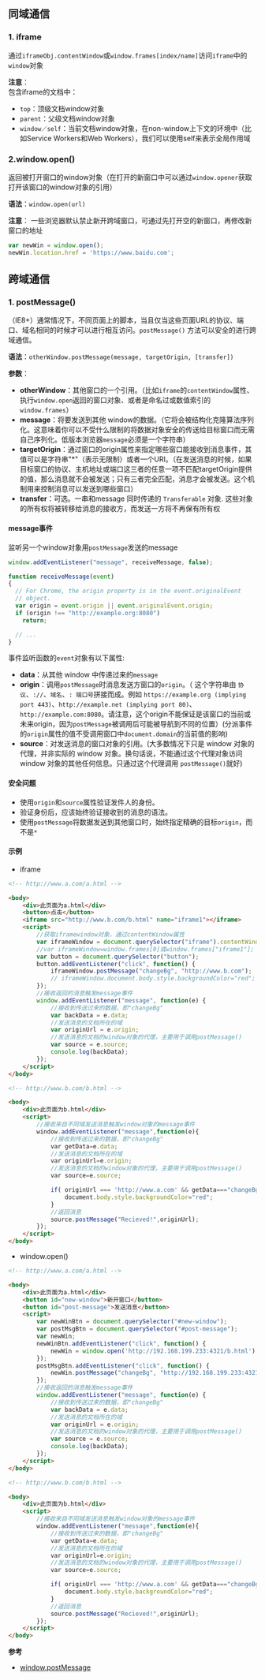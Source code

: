 ## 同域通信
### 1. iframe
通过`iframeObj.contentWindow`或`window.frames[index/name]`访问`iframe`中的`window`对象

**注意**：  
包含iframe的文档中：
- `top`：顶级文档window对象
- `parent`：父级文档window对象
- `window／self`：当前文档window对象，在non-window上下文的环境中（比如Service Workers和Web Workers），我们可以使用self来表示全局作用域

### 2.window.open()
返回被打开窗口的window对象（在打开的新窗口中可以通过`window.opener`获取打开该窗口的window对象的引用）

**语法**：`window.open(url)` 

**注意**：
一些浏览器默认禁止新开跨域窗口，可通过先打开空的新窗口，再修改新窗口的地址
```js
var newWin = window.open();
newWin.location.href = 'https://www.baidu.com';
```

## 跨域通信
### 1. postMessage()
（IE8+）通常情况下，不同页面上的脚本，当且仅当这些页面URL的协议、端口、域名相同的时候才可以进行相互访问。`postMessage()` 方法可以安全的进行跨域通信。

**语法**：`otherWindow.postMessage(message, targetOrigin, [transfer])`

**参数**：
- **otherWindow**：其他窗口的一个引用。（比如`iframe`的`contentWindow`属性、执行`window.open`返回的窗口对象、或者是命名过或数值索引的`window.frames`）
- **message**：将要发送到其他 window的数据。（它将会被结构化克隆算法序列化。这意味着你可以不受什么限制的将数据对象安全的传送给目标窗口而无需自己序列化。低版本浏览器`message`必须是一个字符串）
- **targetOrigin**：通过窗口的origin属性来指定哪些窗口能接收到消息事件，其值可以是字符串"*"（表示无限制）或者一个URI。（在发送消息的时候，如果目标窗口的协议、主机地址或端口这三者的任意一项不匹配targetOrigin提供的值，那么消息就不会被发送；只有三者完全匹配，消息才会被发送。这个机制用来控制消息可以发送到哪些窗口）
- **transfer**：可选。一串和message 同时传递的 `Transferable` 对象. 这些对象的所有权将被转移给消息的接收方，而发送一方将不再保有所有权

#### message事件
监听另一个window对象用`postMessage`发送的message
```js
window.addEventListener("message", receiveMessage, false);

function receiveMessage(event)
{
  // For Chrome, the origin property is in the event.originalEvent
  // object.
  var origin = event.origin || event.originalEvent.origin; 
  if (origin !== "http://example.org:8080")
    return;

  // ...
}
```
事件监听函数的`event`对象有以下属性:
- **data**：从其他 window 中传递过来的`message`
- **origin**：调用`postMessage`时消息发送方窗口的`origin`。（ 这个字符串由 `协议`、`://`、`域名`、`: 端口号`拼接而成。例如 `https://example.org (implying port 443)`、`http://example.net (implying port 80)`、`http://example.com:8080`。请注意，这个origin不能保证是该窗口的当前或未来origin，因为`postMessage`被调用后可能被导航到不同的位置）(分派事件的`origin`属性的值不受调用窗口中`document.domain`的当前值的影响)
- **source**：对发送消息的窗口对象的引用。(大多数情况下只是 window 对象的代理，并非实际的 window 对象。换句话说，不能通过这个代理对象访问 window 对象的其他任何信息。只通过这个代理调用 `postMessage()`就好)

#### 安全问题
- 使用`origin`和`source`属性验证发件人的身份。
- 验证身份后，应该始终验证接收到的消息的语法。
- 使用`postMessage`将数据发送到其他窗口时，始终指定精确的目标`origin`，而不是`*`

#### 示例
- iframe

```html
<!-- http://www.a.com/a.html -->

<body>
    <div>此页面为a.html</div>    
    <button>点击</button>
    <iframe src="http://www.b.com/b.html" name="iframe1"></iframe>
    <script>
        //获取iframewindow对象，通过contentWindow属性
        var iframeWindow = document.querySelector("iframe").contentWindow;
        //var iframeWindow=window.frames[0]或window.frames["iframe1"];
        var button = document.querySelector("button");
        button.addEventListener("click", function() {
            iframeWindow.postMessage("changeBg", "http://www.b.com");
            // iframeWindow.document.body.style.backgroundColor="red";
        });
        //接收返回的消息触发message事件
        window.addEventListener("message", function(e) {
            //接收到传送过来的数据，即"changeBg"
            var backData = e.data;
            //发送消息的文档所在的域
            var originUrl = e.origin;
            //发送消息的文档的window对象的代理，主要用于调用postMessage()
            var source = e.source;
            console.log(backData);
        });
    </script>
</body>
```
```html
<!-- http://www.b.com/b.html -->

<body>
    <div>此页面为b.html</div>
    <script>
        //接收来自不同域发送消息触发window对象的message事件
        window.addEventListener("message",function(e){
            //接收到传送过来的数据，即"changeBg"
            var getData=e.data;
            //发送消息的文档所在的域
            var originUrl=e.origin;
            //发送消息的文档的window对象的代理，主要用于调用postMessage()
            var source=e.source;

            if( originUrl === 'http://www.a.com' && getData==="changeBg"){
                document.body.style.backgroundColor="red";
            }
            //返回消息
            source.postMessage("Recieved!",originUrl);
        });
    </script>
</body>
```
- window.open()

```html
<!-- http://www.a.com/a.html -->

<body>
    <div>此页面为a.html</div>    
    <button id="new-window">新开窗口</button>
    <button id="post-message">发送消息</button>
    <script>
        var newWinBtn = document.querySelector("#new-window");
        var postMsgBtn = document.querySelector("#post-message");
        var newWin;
        newWinBtn.addEventListener("click", function() {
            newWin = window.open('http://192.168.199.233:4321/b.html');
        });
        postMsgBtn.addEventListener("click", function() {
            newWin.postMessage("changeBg", "http://192.168.199.233:4321");
        });
        //接收返回的消息触发message事件
        window.addEventListener("message", function(e) {
            //接收到传送过来的数据，即"changeBg"
            var backData = e.data;
            //发送消息的文档所在的域
            var originUrl = e.origin;
            //发送消息的文档的window对象的代理，主要用于调用postMessage()
            var source = e.source;
            console.log(backData);
        });
    </script>
</body>
```
```html
<!-- http://www.b.com/b.html -->

<body>
    <div>此页面为b.html</div>
    <script>
        //接收来自不同域发送消息触发window对象的message事件
        window.addEventListener("message",function(e){
            //接收到传送过来的数据，即"changeBg"
            var getData=e.data;
            //发送消息的文档所在的域
            var originUrl=e.origin;
            //发送消息的文档的window对象的代理，主要用于调用postMessage()
            var source=e.source;

            if( originUrl === 'http://www.a.com' && getData==="changeBg"){
                document.body.style.backgroundColor="red";
            }
            //返回消息
            source.postMessage("Recieved!",originUrl);
        });
    </script>
</body>
```


**参考**
- [window.postMessage](https://developer.mozilla.org/zh-CN/docs/Web/API/Window/postMessage)